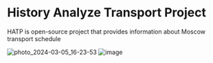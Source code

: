 # History Analyze Transport Project
HATP is open-source project that provides information about Moscow transport schedule

![photo_2024-03-05_16-23-53](https://github.com/HistoryAnalyzeTransportProject/.github/assets/58297559/00a3875d-b5a3-4011-b2f8-c7d49cbeca83)
![image](https://github.com/user-attachments/assets/0af8ae0c-db01-45eb-a5cd-81f1a1436fd8)
